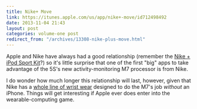 ```yaml
---
title: Nike+ Move
link: https://itunes.apple.com/us/app/nike+-move/id712498492
date: 2013-11-04 21:43
layout: post
categories: volume-one post
redirect_from: "/archives/13308-nike-plus-move.html"
---
```



Apple and Nike have always had a good relationship (remember the [Nike + iPod Sport Kit](http://www.pcmag.com/article2/0,2817,1989319,00.asp)?) so it's little surprise that one of the first "big" apps to take advantage of the 5S's new activity-monitoring M7 processor is from Nike.

I do wonder how much longer this relationship will last, however, given that Nike has a [whole line of wrist wear](http://www.nike.com/us/en_us/c/nikeplus-fuelband) designed to do the M7's job _without_ an iPhone. Things will get interesting if Apple ever does enter into the wearable-computing game.
